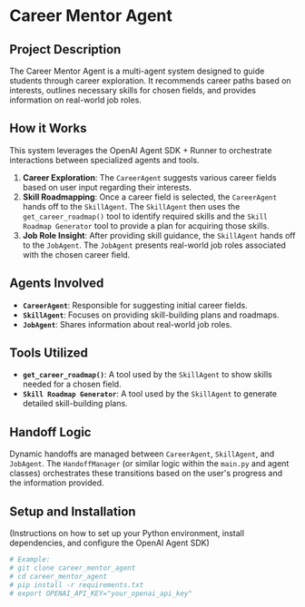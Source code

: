 # Career Mentor Agent

## Project Description
The Career Mentor Agent is a multi-agent system designed to guide students through career exploration. It recommends career paths based on interests, outlines necessary skills for chosen fields, and provides information on real-world job roles.

## How it Works
This system leverages the OpenAI Agent SDK + Runner to orchestrate interactions between specialized agents and tools.

1.  **Career Exploration**: The `CareerAgent` suggests various career fields based on user input regarding their interests.
2.  **Skill Roadmapping**: Once a career field is selected, the `CareerAgent` hands off to the `SkillAgent`. The `SkillAgent` then uses the `get_career_roadmap()` tool to identify required skills and the `Skill Roadmap Generator` tool to provide a plan for acquiring those skills.
3.  **Job Role Insight**: After providing skill guidance, the `SkillAgent` hands off to the `JobAgent`. The `JobAgent` presents real-world job roles associated with the chosen career field.

## Agents Involved
* **`CareerAgent`**: Responsible for suggesting initial career fields.
* **`SkillAgent`**: Focuses on providing skill-building plans and roadmaps.
* **`JobAgent`**: Shares information about real-world job roles.

## Tools Utilized
* **`get_career_roadmap()`**: A tool used by the `SkillAgent` to show skills needed for a chosen field.
* **`Skill Roadmap Generator`**: A tool used by the `SkillAgent` to generate detailed skill-building plans.

## Handoff Logic
Dynamic handoffs are managed between `CareerAgent`, `SkillAgent`, and `JobAgent`. The `HandoffManager` (or similar logic within the `main.py` and agent classes) orchestrates these transitions based on the user's progress and the information provided.

## Setup and Installation
(Instructions on how to set up your Python environment, install dependencies, and configure the OpenAI Agent SDK)

```bash
# Example:
# git clone career_mentor_agent
# cd career_mentor_agent
# pip install -r requirements.txt
# export OPENAI_API_KEY="your_openai_api_key"
